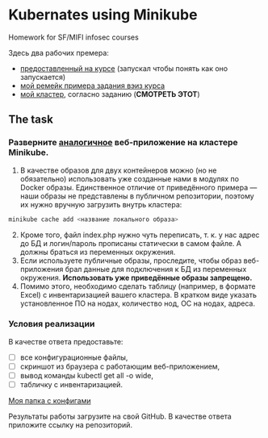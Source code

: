 # Kubernates using Minikube

Homework for SF/MIFI infosec courses

Здесь два рабочих премера:

- [предоставленный на курсе](./sf_example) (запускал чтобы понять как оно запускается)
- [мой ремейк примера задания вэиз курса](https://github.com/XelorR/sf_infosec_cloud-kubenretes-bare-minimum)
- [мой кластер](./my), согласно заданию (**СМОТРЕТЬ ЭТОТ**)

## The task

### Разверните [аналогичное](sf_example) веб-приложение на кластере Minikube.

1. В качестве образов для двух контейнеров можно (но не обязательно) использовать уже созданные нами в модулях по Docker образы. Единственное отличие от приведённого примера — наши образы не представлены в публичном репозитории, поэтому их нужно вручную загрузить внутрь кластера:

```bash
minikube cache add <название локального образа>
```

2. Кроме того, файл index.php нужно чуть переписать, т. к. у нас адрес до БД и логин/пароль прописаны статически в самом файле. А должны браться из переменных окружения.
3. Если используете публичные образы, проследите, чтобы образ веб-приложения брал данные для подключения к БД из переменных окружения. **Использовать уже приведённые образы запрещено.**
4. Помимо этого, необходимо сделать таблицу (например, в формате Excel) с инвентаризацией вашего кластера. В кратком виде указать установленное ПО на нодах, количество нод, ОС на нодах, адреса.

### Условия реализации

В качестве ответа предоставьте:

- [ ] все конфигурационные файлы,
- [ ] скриншот из браузера с работающим веб-приложением,
- [ ] вывод команды kubectl get all -o wide,
- [ ] табличку с инвентаризацией.

[Моя папка с конфигами](./my)

Результаты работы загрузите на свой GitHub. В качестве ответа приложите ссылку на репозиторий.
